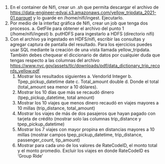 1. En el container de Nifi, crear un .sh que permita descargar el archivo de
   https://data-engineer-edvai.s3.amazonaws.com/yellow_tripdata_2021-01.parquet y lo
   guarde en /home/nifi/ingest.
   Ejecutarlo.
2. Por medio de la interfaz gráfica de Nifi, crear un job que tenga dos procesos.
   a. GetFile para obtener el archivo del punto 1 (/home/nifi/ingest)
   b. putHDFS para ingestarlo a HDFS (directorio nifi)
3. Con el archivo ya ingestado en HDFS/nifi, escribir las consultas y agregar captura de pantalla del resultado. Para los ejercicios puedes usar SQL mediante la creación de una vista llamada yellow_tripdata. También debes chequear el diccionario de datos por cualquier duda que tengas respecto a las columnas del archivo https://www.nyc.gov/assets/tlc/downloads/pdf/data_dictionary_trip_records_yellow.pdf
   1. Mostrar los resultados siguientes
      a. VendorId Integer
      b. Tpep_pickup_datetime date
      c. Total_amount double
      d. Donde el total (total_amount sea menor a 10 dólares).
   2. Mostrar los 10 días que más se recaudó dinero (tpep_pickup_datetime, total
      amount)
   3. Mostrar los 10 viajes que menos dinero recaudó en viajes mayores a 10 millas
      (trip_distance, total_amount)
   4. Mostrar los viajes de más de dos pasajeros que hayan pagado con tarjeta de
      crédito (mostrar solo las columnas trip_distance y tpep_pickup_datetime)
   5. Mostrar los 7 viajes con mayor propina en distancias mayores a 10 millas (mostrar
      campos tpep_pickup_datetime, trip_distance, passenger_count, tip_amount)
   6. Mostrar para cada uno de los valores de RateCodeID, el monto total y el monto
      promedio. Excluir los viajes en donde RateCodeID es ‘Group Ride’
